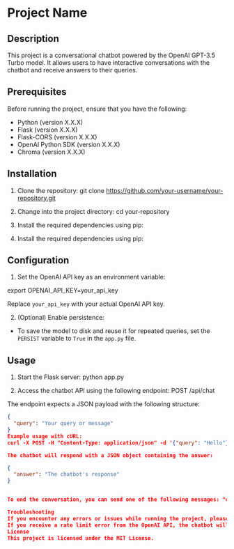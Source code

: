 # Project Name

## Description

This project is a conversational chatbot powered by the OpenAI GPT-3.5 Turbo model. It allows users to have interactive conversations with the chatbot and receive answers to their queries.

## Prerequisites

Before running the project, ensure that you have the following:

- Python (version X.X.X)
- Flask (version X.X.X)
- Flask-CORS (version X.X.X)
- OpenAI Python SDK (version X.X.X)
- Chroma (version X.X.X)

## Installation

1. Clone the repository:
git clone https://github.com/your-username/your-repository.git


2. Change into the project directory:
cd your-repository


3. Install the required dependencies using pip:


3. Install the required dependencies using pip:


## Configuration

1. Set the OpenAI API key as an environment variable:

export OPENAI_API_KEY=your_api_key


Replace `your_api_key` with your actual OpenAI API key.

2. (Optional) Enable persistence:

- To save the model to disk and reuse it for repeated queries, set the `PERSIST` variable to `True` in the `app.py` file.

## Usage

1. Start the Flask server:
   python app.py

2. Access the chatbot API using the following endpoint:
POST /api/chat


The endpoint expects a JSON payload with the following structure:

```json
{
  "query": "Your query or message"
}
Example usage with cURL:
curl -X POST -H "Content-Type: application/json" -d '{"query": "Hello"}' http://localhost:5000/api/chat

The chatbot will respond with a JSON object containing the answer:

{
  "answer": "The chatbot's response"
}


To end the conversation, you can send one of the following messages: "quit", "q", or "exit".

Troubleshooting
If you encounter any errors or issues while running the project, please ensure that you have followed the installation steps correctly and that all dependencies are installed.
If you receive a rate limit error from the OpenAI API, the chatbot will automatically retry up to three times before returning a rate limit exceeded message. You can adjust the MAX_RETRY_COUNT variable in the app.py file if needed.
License
This project is licensed under the MIT License.



